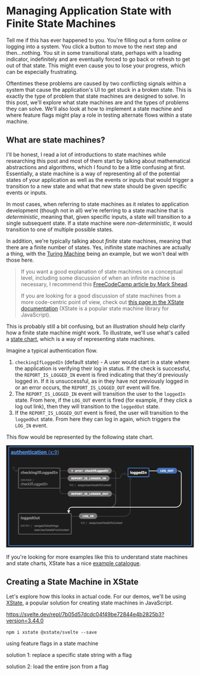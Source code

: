 # Managing Application State with Finite State Machines

Tell me if this has ever happened to you. You're filling out a form online or logging into a system. You click a button to move to the next step and then...nothing. You sit in some transitional state, perhaps with a loading indicator, indefinitely and are eventually forced to go back or refresh to get out of that state. This might even cause you to lose your progress, which can be especially frustrating.

Oftentimes these problems are caused by two conflicting signals within a system that cause the application's UI to get stuck in a broken state. This is exactly the type of problem that state machines are designed to solve. In this post, we'll explore what state machines are and the types of problems they can solve. We'll also look at how to implement a state machine and where feature flags might play a role in testing alternate flows within a state machine.

## What are state machines?

I'll be honest, I read a lot of introductions to state machines while researching this post and most of them start by talking about mathematical abstractions and algorithms, which I found to be a little confusing at first. Essentially, a state machine is a way of representing all of the potential states of your application as well as the events or inputs that would trigger a transition to a new state and what that new state should be given specific events or inputs.

In most cases, when referring to state machines as it relates to application development (though not in all) we're referring to a state machine that is _deterministic_, meaning that, given specific inputs, a state will transition to a single subsequent state. If a state machine were _non-deterministic_, it would transition to one of multiple possible states.

In addition, we're typically talking about _finite_ state machines, meaning that there are a finite number of states. Yes, inifinite state machines are actually a thing, with the [Turing Machine](https://en.wikipedia.org/wiki/Turing_machine) being an example, but we won't deal with those here.

> If you want a good explanation of state machines on a conceptual level, including some discussion of when an infinite machine is necessary, I recommend this [FreeCodeCamp article by Mark Shead](https://www.freecodecamp.org/news/state-machines-basics-of-computer-science-d42855debc66/).
> 
> If you are looking for a good discussion of state machines from a more code-centric point of view, check out [this page in the XState documentation](https://xstate.js.org/docs/guides/introduction-to-state-machines-and-statecharts) (XState is a popular state machine library for JavaScript).

This is probably still a bit confusing, but an illustration should help clarify how a finite state machine might work. To illustrate, we'll use what's called a [state chart](https://statecharts.dev/), which is a way of representing state machines.

Imagine a typical authentication flow.

1. `checkingIfLoggedIn` (default state) - A user would start in a state where the application is verifying their log in status. If the check is successful, the `REPORT_IS_LOGGED_IN` event is fired indicating that they'd previously logged in. If it is unsuccessful, as in they have not previously logged in or an error occurs, the `REPORT_IS_LOGGED_OUT` event will fire.
2. The `REPORT_IS_LOGGED_IN` event will transition the user to the `loggedIn` state. From here, if the `LOG_OUT` event is fired (for example, if they click a log out link), then they will transition to the `loggedOut` state.
3. If the `REPORT_IS_LOGGED_OUT` event is fired, the user will transition to the `loggedOut` state. From here they can log in again, which triggers the `LOG_IN` event.

This flow would be represented by the following state chart.

![a state chart for a typical authentication flow](authentication-state-chart.png)

If you're looking for more examples like this to understand state machines and state charts, XState has a nice [example catalogue](https://xstate-catalogue.com/).

## Creating a State Machine in XState

Let's explore how this looks in actual code. For our demos, we'll be using [XState](https://xstate.js.org/), a popular solution for creating state machines in JavaScript.

https://svelte.dev/repl/7b05d57dcdc04f49be72844e4b2825b3?version=3.44.0


```
npm i xstate @xstate/svelte --save
```

using feature flags in a state machine

solution 1: replace a specific state string with a flag

solution 2: load the entire json from a flag